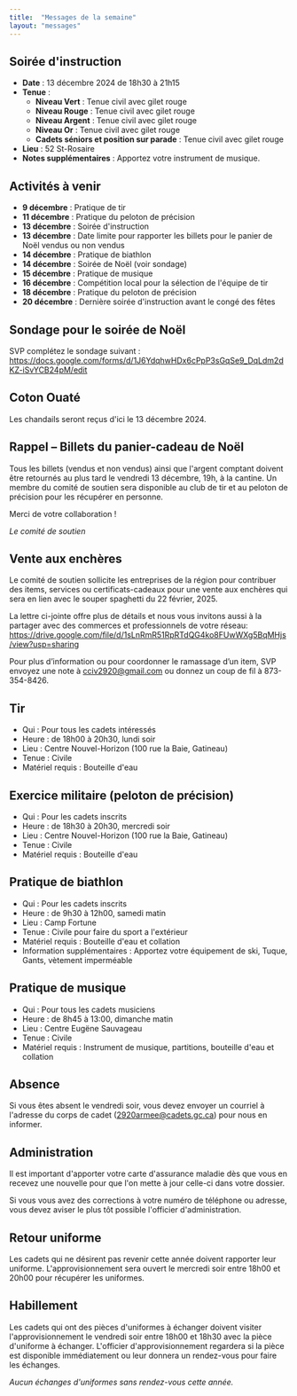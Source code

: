 ```yaml
---
title:  "Messages de la semaine"
layout: "messages"
---
```

 
## Soirée d'instruction  

- **Date** : 13 décembre 2024 de 18h30 à 21h15
- **Tenue** :
  - **Niveau Vert** : Tenue civil avec gilet rouge
  - **Niveau Rouge** : Tenue civil avec gilet rouge 
  - **Niveau Argent** : Tenue civil avec gilet rouge
  - **Niveau Or** : Tenue civil avec gilet rouge
  - **Cadets séniors et position sur parade** : Tenue civil avec gilet rouge
- **Lieu** : 52 St-Rosaire
- **Notes supplémentaires** : Apportez votre instrument de musique. 

   
## Activités à venir
 
- **9 décembre** : Pratique de tir
- **11 décembre** : Pratique du peloton de précision
- **13 décembre** : Soirée d'instruction
- **13 décembre** : Date limite pour rapporter les billets pour le panier de Noël vendus ou non vendus
- **14 décembre** : Pratique de biathlon
- **14 décembre** : Soirée de Noël  (voir sondage)
- **15 décembre** : Pratique de musique
- **16 décembre** : Compétition local pour la sélection de l'équipe de tir
- **18 décembre** : Pratique du peloton de précision
- **20 décembre** : Dernière soirée d'instruction avant le congé des fêtes

## Sondage pour le soirée de Noël

SVP complétez le sondage suivant : <https://docs.google.com/forms/d/1J6YdqhwHDx6cPpP3sGqSe9_DqLdm2dKZ-iSvYCB24pM/edit>

## Coton Ouaté 

Les chandails seront reçus d'ici le 13 décembre 2024.

## Rappel – Billets du panier-cadeau de Noël

Tous les billets (vendus et non vendus) ainsi que l'argent comptant doivent être retournés au plus tard le vendredi 13 décembre, 19h, à la cantine.
Un membre du comité de soutien sera disponible au club de tir et au peloton de précision pour les récupérer en personne.

Merci de votre collaboration !

*Le comité de soutien*

## Vente aux enchères

Le comité de soutien sollicite les entreprises de la région pour contribuer des items, services ou certificats-cadeaux pour une vente aux enchères qui sera en lien avec le souper spaghetti du 22 février, 2025.

La lettre ci-jointe offre plus de détails et nous vous invitons aussi à la partager avec des commerces et professionnels de votre réseau:  <https://drive.google.com/file/d/1sLnRmR51RpRTdQG4ko8FUwWXg5BqMHjs/view?usp=sharing>

Pour plus d’information ou pour coordonner le ramassage d’un item, SVP envoyez une note à <cciv2920@gmail.com> ou donnez un coup de fil à 873-354-8426.

 
## Tir
- Qui : Pour tous les cadets intéressés 
- Heure : de 18h00 à 20h30, lundi soir
- Lieu : Centre Nouvel-Horizon (100 rue la Baie, Gatineau) 
- Tenue : Civile
- Matériel requis : Bouteille d'eau

## Exercice militaire (peloton de précision)

- Qui :  Pour les cadets inscrits 
- Heure : de 18h30 à 20h30, mercredi soir
- Lieu : Centre Nouvel-Horizon (100 rue la Baie, Gatineau) 
- Tenue : Civile
- Matériel requis : Bouteille d'eau

## Pratique de biathlon

- Qui :  Pour les cadets inscrits 
- Heure : de 9h30 à 12h00, samedi matin
- Lieu : Camp Fortune
- Tenue : Civile pour faire du sport a l'extérieur
- Matériel requis : Bouteille d'eau et collation
- Information supplémentaires :  Apportez votre équipement de ski, Tuque, Gants, vètement imperméable

## Pratique de musique

- Qui : Pour tous les cadets musiciens 
- Heure : de 8h45 à 13:00, dimanche matin
- Lieu : Centre Eugëne Sauvageau  
- Tenue : Civile
- Matériel requis : Instrument de musique, partitions, bouteille d'eau et collation

## Absence

Si vous êtes absent le vendredi soir, vous devez envoyer un courriel à l'adresse du corps de cadet (<2920armee@cadets.gc.ca>) pour nous en informer.

## Administration

Il est important d'apporter votre carte d'assurance maladie dès que vous en recevez une nouvelle pour que l'on mette à jour celle-ci dans votre dossier.

Si vous vous avez des corrections à votre numéro de téléphone ou adresse, vous devez aviser le plus tôt possible l'officier d'administration. 

## Retour uniforme

Les cadets qui ne désirent pas revenir cette année doivent rapporter leur uniforme. L'approvisionnement sera ouvert le mercredi soir entre 18h00 et 20h00 pour récupérer les uniformes.

## Habillement

Les cadets qui ont des pièces d'uniformes à échanger doivent visiter l'approvisionnement le vendredi soir entre 18h00 et 18h30 avec la pièce d'uniforme à échanger. L'officier d'approvisionnement regardera si la pièce est disponible immédiatement ou leur donnera un rendez-vous pour faire les échanges.

*Aucun échanges d'uniformes sans rendez-vous cette année.*

